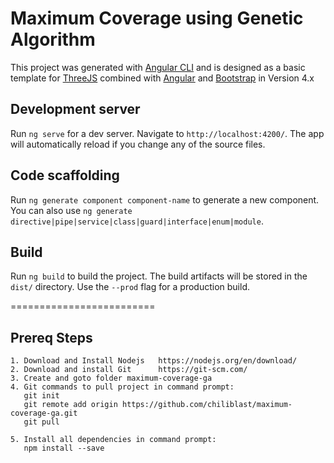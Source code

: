 # Maximum Coverage using Genetic Algorithm

This project was generated with [Angular CLI](https://github.com/angular/angular-cli) and is designed as a basic template for [ThreeJS](https://threejs.org/) combined with [Angular](https://angular.io/) and [Bootstrap](https://getbootstrap.com/) in Version 4.x

## Development server

Run `ng serve` for a dev server. Navigate to `http://localhost:4200/`. The app will automatically reload if you change any of the source files.

## Code scaffolding

Run `ng generate component component-name` to generate a new component. You can also use `ng generate directive|pipe|service|class|guard|interface|enum|module`.

## Build

Run `ng build` to build the project. The build artifacts will be stored in the `dist/` directory. Use the `--prod` flag for a production build.


=========================

## Prereq Steps
    1. Download and Install Nodejs   https://nodejs.org/en/download/
    2. Download and install Git      https://git-scm.com/
    3. Create and goto folder maximum-coverage-ga
    4. Git commands to pull project in command prompt:
       git init
       git remote add origin https://github.com/chiliblast/maximum-coverage-ga.git
       git pull

    5. Install all dependencies in command prompt:
       npm install --save 


